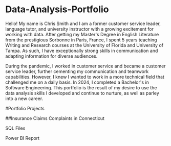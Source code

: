 # Data-Analysis-Portfolio

Hello! My name is Chris Smith and I am a former customer service leader, language tutor, and university instructor with a growing excitement for working with data. After getting my Master's Degree in English Literature from the prestigious Sorbonne in Paris, France, I spent 5 years teaching Writing and Research courses at the University of Florida and University of Tampa. As such, I have exceptionally strong skills in communication and adapting information for diverse audiences. 

During the pandemic, I worked in customer service and became a customer service leader, further cementing my communication and teamwork capabilities. However, I knew I wanted to work in a more technical field that challenged me on a daily basis. In 2024, I completed a Bachelor's in Software Engineering. This portfolio is the result of my desire to use the data analysis skills I developed and continue to nurture, as well as parley into a new career. 

#Portfolio Projects

##Insurance Claims Complaints in Connecticut

SQL Files

Power BI Report

